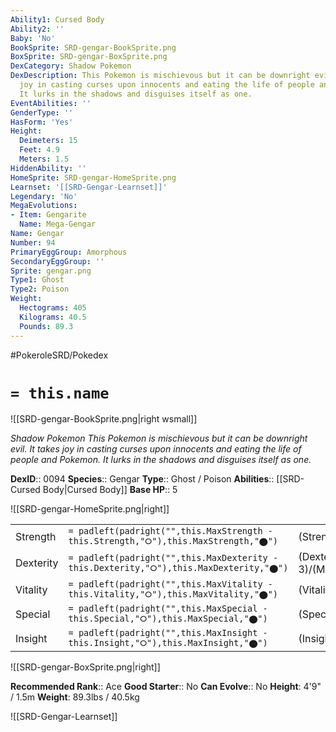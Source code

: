 ```yaml
---
Ability1: Cursed Body
Ability2: ''
Baby: 'No'
BookSprite: SRD-gengar-BookSprite.png
BoxSprite: SRD-gengar-BoxSprite.png
DexCategory: Shadow Pokemon
DexDescription: This Pokemon is mischievous but it can be downright evil. It takes
  joy in casting curses upon innocents and eating the life of people and Pokemon.
  It lurks in the shadows and disguises itself as one.
EventAbilities: ''
GenderType: ''
HasForm: 'Yes'
Height:
  Deimeters: 15
  Feet: 4.9
  Meters: 1.5
HiddenAbility: ''
HomeSprite: SRD-gengar-HomeSprite.png
Learnset: '[[SRD-Gengar-Learnset]]'
Legendary: 'No'
MegaEvolutions:
- Item: Gengarite
  Name: Mega-Gengar
Name: Gengar
Number: 94
PrimaryEggGroup: Amorphous
SecondaryEggGroup: ''
Sprite: gengar.png
Type1: Ghost
Type2: Poison
Weight:
  Hectograms: 405
  Kilograms: 40.5
  Pounds: 89.3
---
```


#PokeroleSRD/Pokedex

# `= this.name`

![[SRD-gengar-BookSprite.png|right wsmall]]

*Shadow Pokemon*
*This Pokemon is mischievous but it can be downright evil. It takes joy in casting curses upon innocents and eating the life of people and Pokemon. It lurks in the shadows and disguises itself as one.*

**DexID**:: 0094
**Species**:: Gengar
**Type**:: Ghost / Poison
**Abilities**:: [[SRD-Cursed Body|Cursed Body]]
**Base HP**:: 5

![[SRD-gengar-HomeSprite.png|right]]

|           |                                                                                        |                                          |
| --------- | -------------------------------------------------------------------------------------- | ---------------------------------------- |
| Strength  | `= padleft(padright("",this.MaxStrength - this.Strength,"⭘"),this.MaxStrength,"⬤")`    | (Strength::2)/(MaxStrength::4)   |
| Dexterity | `= padleft(padright("",this.MaxDexterity - this.Dexterity,"⭘"),this.MaxDexterity,"⬤")` | (Dexterity:: 3)/(MaxDexterity::6) |
| Vitality  | `= padleft(padright("",this.MaxVitality - this.Vitality,"⭘"),this.MaxVitality,"⬤")`    | (Vitality::2)/(MaxVitality::4)   |
| Special   | `= padleft(padright("",this.MaxSpecial - this.Special,"⭘"),this.MaxSpecial,"⬤")`       | (Special::3)/(MaxSpecial::7)     |
| Insight   | `= padleft(padright("",this.MaxInsight - this.Insight,"⭘"),this.MaxInsight,"⬤")`       | (Insight::2)/(MaxInsight::5)     |

![[SRD-gengar-BoxSprite.png|right]]

**Recommended Rank**:: Ace
**Good Starter**:: No
**Can Evolve**:: No
**Height**: 4'9" / 1.5m
**Weight**: 89.3lbs / 40.5kg

![[SRD-Gengar-Learnset]]